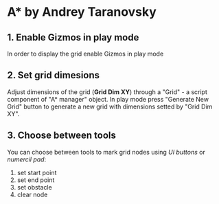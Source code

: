 # A* by Andrey Taranovsky

## 1. Enable Gizmos in play mode
In order to display the grid enable Gizmos in play mode

## 2. Set grid dimesions
Adjust dimensions of the grid (**Grid Dim XY**) through a "Grid" - a script component of "A* manager" object.
In play mode press "Generate New Grid" button to generate a new grid with dimensions setted by "Grid Dim XY".

## 3. Choose between tools
You can choose between tools to mark grid nodes using *UI buttons* or *numercil pad*:
1. set start point
2. set end point
3. set obstacle
4. clear node
